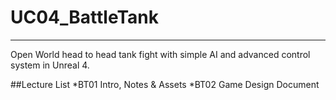 # UC04_BattleTank
---
Open World head to head tank fight with simple AI and advanced control system in Unreal 4.

##Lecture List
*BT01 Intro, Notes & Assets
*BT02 Game Design Document
